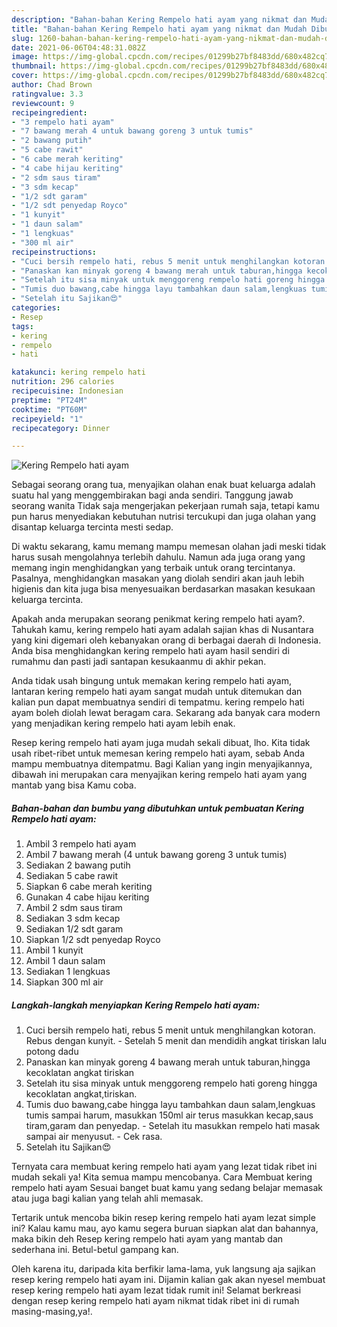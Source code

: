 ```yaml
---
description: "Bahan-bahan Kering Rempelo hati ayam yang nikmat dan Mudah Dibuat"
title: "Bahan-bahan Kering Rempelo hati ayam yang nikmat dan Mudah Dibuat"
slug: 1260-bahan-bahan-kering-rempelo-hati-ayam-yang-nikmat-dan-mudah-dibuat
date: 2021-06-06T04:48:31.082Z
image: https://img-global.cpcdn.com/recipes/01299b27bf8483dd/680x482cq70/kering-rempelo-hati-ayam-foto-resep-utama.jpg
thumbnail: https://img-global.cpcdn.com/recipes/01299b27bf8483dd/680x482cq70/kering-rempelo-hati-ayam-foto-resep-utama.jpg
cover: https://img-global.cpcdn.com/recipes/01299b27bf8483dd/680x482cq70/kering-rempelo-hati-ayam-foto-resep-utama.jpg
author: Chad Brown
ratingvalue: 3.3
reviewcount: 9
recipeingredient:
- "3 rempelo hati ayam"
- "7 bawang merah 4 untuk bawang goreng 3 untuk tumis"
- "2 bawang putih"
- "5 cabe rawit"
- "6 cabe merah keriting"
- "4 cabe hijau keriting"
- "2 sdm saus tiram"
- "3 sdm kecap"
- "1/2 sdt garam"
- "1/2 sdt penyedap Royco"
- "1 kunyit"
- "1 daun salam"
- "1 lengkuas"
- "300 ml air"
recipeinstructions:
- "Cuci bersih rempelo hati, rebus 5 menit untuk menghilangkan kotoran. Rebus dengan kunyit. Setelah 5 menit dan mendidih angkat tiriskan lalu potong dadu"
- "Panaskan kan minyak goreng 4 bawang merah untuk taburan,hingga kecoklatan angkat tiriskan"
- "Setelah itu sisa minyak untuk menggoreng rempelo hati goreng hingga kecoklatan angkat,tiriskan."
- "Tumis duo bawang,cabe hingga layu tambahkan daun salam,lengkuas tumis sampai harum, masukkan 150ml air terus masukkan kecap,saus tiram,garam dan penyedap. Setelah itu masukkan rempelo hati masak sampai air menyusut. Cek rasa."
- "Setelah itu Sajikan😍"
categories:
- Resep
tags:
- kering
- rempelo
- hati

katakunci: kering rempelo hati 
nutrition: 296 calories
recipecuisine: Indonesian
preptime: "PT24M"
cooktime: "PT60M"
recipeyield: "1"
recipecategory: Dinner

---
```



![Kering Rempelo hati ayam](https://img-global.cpcdn.com/recipes/01299b27bf8483dd/680x482cq70/kering-rempelo-hati-ayam-foto-resep-utama.jpg)

Sebagai seorang orang tua, menyajikan olahan enak buat keluarga adalah suatu hal yang menggembirakan bagi anda sendiri. Tanggung jawab seorang  wanita Tidak saja mengerjakan pekerjaan rumah saja, tetapi kamu pun harus menyediakan kebutuhan nutrisi tercukupi dan juga olahan yang disantap keluarga tercinta mesti sedap.

Di waktu  sekarang, kamu memang mampu memesan olahan jadi meski tidak harus susah mengolahnya terlebih dahulu. Namun ada juga orang yang memang ingin menghidangkan yang terbaik untuk orang tercintanya. Pasalnya, menghidangkan masakan yang diolah sendiri akan jauh lebih higienis dan kita juga bisa menyesuaikan berdasarkan masakan kesukaan keluarga tercinta. 



Apakah anda merupakan seorang penikmat kering rempelo hati ayam?. Tahukah kamu, kering rempelo hati ayam adalah sajian khas di Nusantara yang kini digemari oleh kebanyakan orang di berbagai daerah di Indonesia. Anda bisa menghidangkan kering rempelo hati ayam hasil sendiri di rumahmu dan pasti jadi santapan kesukaanmu di akhir pekan.

Anda tidak usah bingung untuk memakan kering rempelo hati ayam, lantaran kering rempelo hati ayam sangat mudah untuk ditemukan dan kalian pun dapat membuatnya sendiri di tempatmu. kering rempelo hati ayam boleh diolah lewat beragam cara. Sekarang ada banyak cara modern yang menjadikan kering rempelo hati ayam lebih enak.

Resep kering rempelo hati ayam juga mudah sekali dibuat, lho. Kita tidak usah ribet-ribet untuk memesan kering rempelo hati ayam, sebab Anda mampu membuatnya ditempatmu. Bagi Kalian yang ingin menyajikannya, dibawah ini merupakan cara menyajikan kering rempelo hati ayam yang mantab yang bisa Kamu coba.

<!--inarticleads1-->

##### Bahan-bahan dan bumbu yang dibutuhkan untuk pembuatan Kering Rempelo hati ayam:

1. Ambil 3 rempelo hati ayam
1. Ambil 7 bawang merah (4 untuk bawang goreng 3 untuk tumis)
1. Sediakan 2 bawang putih
1. Sediakan 5 cabe rawit
1. Siapkan 6 cabe merah keriting
1. Gunakan 4 cabe hijau keriting
1. Ambil 2 sdm saus tiram
1. Sediakan 3 sdm kecap
1. Sediakan 1/2 sdt garam
1. Siapkan 1/2 sdt penyedap Royco
1. Ambil 1 kunyit
1. Ambil 1 daun salam
1. Sediakan 1 lengkuas
1. Siapkan 300 ml air




<!--inarticleads2-->

##### Langkah-langkah menyiapkan Kering Rempelo hati ayam:

1. Cuci bersih rempelo hati, rebus 5 menit untuk menghilangkan kotoran. Rebus dengan kunyit. - Setelah 5 menit dan mendidih angkat tiriskan lalu potong dadu
1. Panaskan kan minyak goreng 4 bawang merah untuk taburan,hingga kecoklatan angkat tiriskan
1. Setelah itu sisa minyak untuk menggoreng rempelo hati goreng hingga kecoklatan angkat,tiriskan.
1. Tumis duo bawang,cabe hingga layu tambahkan daun salam,lengkuas tumis sampai harum, masukkan 150ml air terus masukkan kecap,saus tiram,garam dan penyedap. - Setelah itu masukkan rempelo hati masak sampai air menyusut. - Cek rasa.
1. Setelah itu Sajikan😍




Ternyata cara membuat kering rempelo hati ayam yang lezat tidak ribet ini mudah sekali ya! Kita semua mampu mencobanya. Cara Membuat kering rempelo hati ayam Sesuai banget buat kamu yang sedang belajar memasak atau juga bagi kalian yang telah ahli memasak.

Tertarik untuk mencoba bikin resep kering rempelo hati ayam lezat simple ini? Kalau kamu mau, ayo kamu segera buruan siapkan alat dan bahannya, maka bikin deh Resep kering rempelo hati ayam yang mantab dan sederhana ini. Betul-betul gampang kan. 

Oleh karena itu, daripada kita berfikir lama-lama, yuk langsung aja sajikan resep kering rempelo hati ayam ini. Dijamin kalian gak akan nyesel membuat resep kering rempelo hati ayam lezat tidak rumit ini! Selamat berkreasi dengan resep kering rempelo hati ayam nikmat tidak ribet ini di rumah masing-masing,ya!.

